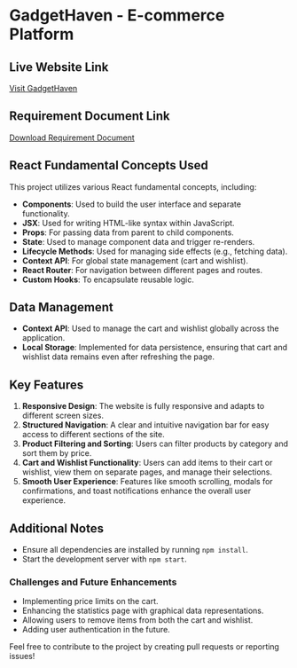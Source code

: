 # GadgetHaven - E-commerce Platform

## Live Website Link
[Visit GadgetHaven](https://bespoke-queijadas-865386.netlify.app/)

## Requirement Document Link
[Download Requirement Document]()


## React Fundamental Concepts Used
This project utilizes various React fundamental concepts, including:
- **Components**: Used to build the user interface and separate functionality.
- **JSX**: Used for writing HTML-like syntax within JavaScript.
- **Props**: For passing data from parent to child components.
- **State**: Used to manage component data and trigger re-renders.
- **Lifecycle Methods**: Used for managing side effects (e.g., fetching data).
- **Context API**: For global state management (cart and wishlist).
- **React Router**: For navigation between different pages and routes.
- **Custom Hooks**: To encapsulate reusable logic.

## Data Management
- **Context API**: Used to manage the cart and wishlist globally across the application.
- **Local Storage**: Implemented for data persistence, ensuring that cart and wishlist data remains even after refreshing the page.

## Key Features
1. **Responsive Design**: The website is fully responsive and adapts to different screen sizes.
2. **Structured Navigation**: A clear and intuitive navigation bar for easy access to different sections of the site.
3. **Product Filtering and Sorting**: Users can filter products by category and sort them by price.
4. **Cart and Wishlist Functionality**: Users can add items to their cart or wishlist, view them on separate pages, and manage their selections.
5. **Smooth User Experience**: Features like smooth scrolling, modals for confirmations, and toast notifications enhance the overall user experience.

## Additional Notes
- Ensure all dependencies are installed by running `npm install`.
- Start the development server with `npm start`.

### Challenges and Future Enhancements
- Implementing price limits on the cart.
- Enhancing the statistics page with graphical data representations.
- Allowing users to remove items from both the cart and wishlist.
- Adding user authentication in the future.

Feel free to contribute to the project by creating pull requests or reporting issues!
